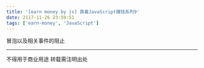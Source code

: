 ```yaml
---
title: '[earn money by js] 靠着JavaScript赚钱系列9'
date: 2117-11-26 23:59:51
tags: ['earn-money', 'JavaScript']
---
```

冒泡以及相关事件的阻止
 
----------------
不得用于商业用途 转载需注明出处
